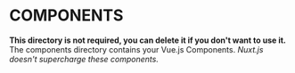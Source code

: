 # COMPONENTS
**This directory is not required, you can delete it if you don't want to use it.**
The components directory contains your Vue.js Components.
_Nuxt.js doesn't supercharge these components._

